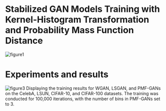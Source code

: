 # Stabilized GAN Models Training with Kernel-Histogram Transformation and Probability Mass Function Distance
![figure1](https://github.com/Jangwon37/PMF-GAN/assets/99333410/f77ad3c8-bd9e-45a8-9812-fe2c124386d6)

# Experiments and results
![figure3](https://github.com/Jangwon37/PMF-GAN/assets/99333410/cf8e024a-ac00-4daf-ba56-2359200c2a9b)
Displaying the training results for WGAN, LSGAN, and PMF-GANs on the CelebA, LSUN, CIFAR-10, and CIFAR-100 datasets. The training was conducted for 100,000 iterations, with the number of bins in PMF-GANs set to 3.
